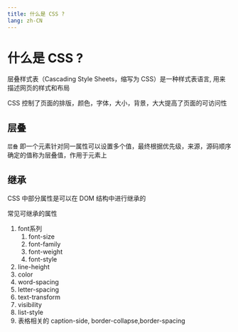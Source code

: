```yaml
---
title: 什么是 CSS ?
lang: zh-CN
---
```


# 什么是 CSS ?

层叠样式表（Cascading Style Sheets，缩写为 CSS）是一种样式表语言, 用来描述网页的样式和布局

CSS 控制了页面的排版，颜色，字体，大小，背景，大大提高了页面的可访问性


## 层叠

`层叠` 即一个元素针对同一属性可以设置多个值，最终根据优先级，来源，源码顺序确定的值称为层叠值，作用于元素上

## 继承

CSS 中部分属性是可以在 DOM 结构中进行继承的

常见可继承的属性
1. font系列 
    1. font-size
    2. font-family
    3. font-weight
    4. font-style
2. line-height
3. color
4. word-spacing
5. letter-spacing
6. text-transform
7. visibility
8. list-style
9. 表格相关的 caption-side, border-collapse,border-spacing